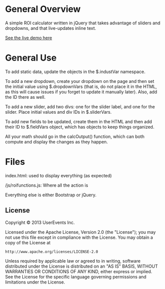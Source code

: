 # General Overview

A simple ROI calculator written in jQuery that takes advantage of sliders and dropdowns, and that live-updates inline text.

[See the live demo here][1]

# General Use

To add static data, update the objects in the $.industVar namespace.

To add a new dropdown, create your dropdown on the page and then set the initial value using $.dropdownVars (that is, do not place it in the HTML, as this will cause issues if you forget to update it manually later). Also, add the ID there as well.

To add a new slider, add two divs: one for the slider label, and one for the slider. Place initial values and div IDs in $.sliderVars.

To add new fields to be updated, create them in the HTML and then add their ID to $.fieldVars object, which has objects to keep things organized.

All your math should go in the calcOutput() function, which can both compute and display the changes as they happen.

# Files

index.html: used to display everything (as expected)

/js/roifunctions.js: Where all the action is

Everything else is either Bootstrap or jQuery.

[1]: http://www.cxengage.com/customer-experience-roi-calculator

## License

Copyright © 2013 UserEvents Inc.

Licensed under the Apache License, Version 2.0 (the "License");
you may not use this file except in compliance with the License.
You may obtain a copy of the License at

    http://www.apache.org/licenses/LICENSE-2.0

Unless required by applicable law or agreed to in writing, software
distributed under the License is distributed on an "AS IS" BASIS,
WITHOUT WARRANTIES OR CONDITIONS OF ANY KIND, either express or implied.
See the License for the specific language governing permissions and
limitations under the License.
